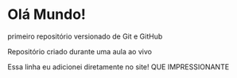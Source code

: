 # Olá Mundo!
 primeiro repositório versionado de Git e GitHub

 Repositório criado durante uma aula ao vivo

Essa linha eu adicionei diretamente no site! QUE IMPRESSIONANTE
